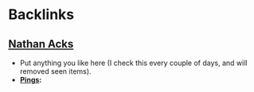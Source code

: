 
# Backlinks
## [Nathan Acks](<Nathan Acks.md>)
- Put anything you like here (I check this every couple of days, and will removed seen items).
- **[Pings](<Pings.md>):**

